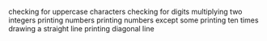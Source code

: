 checking for uppercase characters
checking for digits
multiplying two integers
printing numbers
printing numbers except some
printing ten times
drawing a straight line
printing diagonal line
